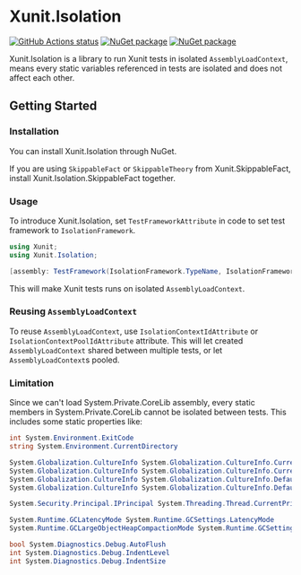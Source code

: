 # Xunit.Isolation

[![GitHub Actions status](https://github.com/harnel-tngn/Xunit.Isolation/actions/workflows/build.yml/badge.svg)](https://github.com/harnel-tngn/Xunit.Isolation/actions/workflows/build.yml)
[![NuGet package](https://img.shields.io/nuget/v/Xunit.Isolation.svg)](https://nuget.org/packages/Xunit.Isolation)
[![NuGet package](https://img.shields.io/nuget/v/Xunit.Isolation.SkippableFact.svg)](https://nuget.org/packages/Xunit.Isolation.SkippableFact)

Xunit.Isolation is a library to run Xunit tests in isolated `AssemblyLoadContext`, means every static variables referenced in tests are isolated and does not affect each other.

## Getting Started

### Installation

You can install Xunit.Isolation through NuGet.

If you are using `SkippableFact` or `SkippableTheory` from Xunit.SkippableFact, install Xunit.Isolation.SkippableFact together.

### Usage

To introduce Xunit.Isolation, set `TestFrameworkAttribute` in code to set test framework to `IsolationFramework`.

```C#
using Xunit;
using Xunit.Isolation;

[assembly: TestFramework(IsolationFramework.TypeName, IsolationFramework.AssemblyName)]
```

This will make Xunit tests runs on isolated `AssemblyLoadContext`.

### Reusing `AssemblyLoadContext`

To reuse `AssemblyLoadContext`, use `IsolationContextIdAttribute` or `IsolationContextPoolIdAttribute` attribute. This will let created `AssemblyLoadContext` shared between multiple tests, or let `AssemblyLoadContext`s pooled.

### Limitation

Since we can't load System.Private.CoreLib assembly, every static members in System.Private.CoreLib cannot be isolated between tests. This includes some static properties like:

```C#
int System.Environment.ExitCode
string System.Environment.CurrentDirectory

System.Globalization.CultureInfo System.Globalization.CultureInfo.CurrentCulture
System.Globalization.CultureInfo System.Globalization.CultureInfo.CurrentUICulture
System.Globalization.CultureInfo System.Globalization.CultureInfo.DefaultThreadCurrentCulture
System.Globalization.CultureInfo System.Globalization.CultureInfo.DefaultThreadCurrentUICulture

System.Security.Principal.IPrincipal System.Threading.Thread.CurrentPrincipal

System.Runtime.GCLatencyMode System.Runtime.GCSettings.LatencyMode
System.Runtime.GCLargeObjectHeapCompactionMode System.Runtime.GCSettings.LargeObjectHeapCompactionMode

bool System.Diagnostics.Debug.AutoFlush
int System.Diagnostics.Debug.IndentLevel
int System.Diagnostics.Debug.IndentSize
```